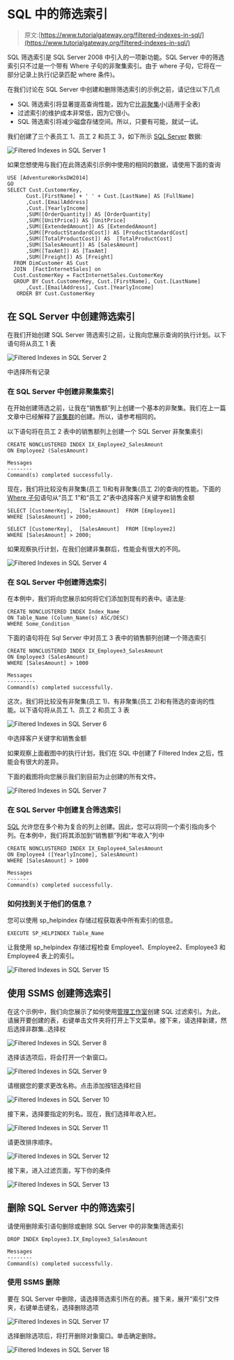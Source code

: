 # SQL 中的筛选索引

> 原文:[https://www.tutorialgateway.org/filtered-indexes-in-sql/](https://www.tutorialgateway.org/filtered-indexes-in-sql/)

SQL 筛选索引是 SQL Server 2008 中引入的一项新功能。SQL Server 中的筛选索引只不过是一个带有 Where 子句的非聚集索引。由于 where 子句，它将在一部分记录上执行(记录匹配 where 条件)。

在我们讨论在 SQL Server 中创建和删除筛选索引的示例之前，请记住以下几点

*   SQL 筛选索引将显著提高查询性能，因为它比[非聚集](https://www.tutorialgateway.org/non-clustered-index-in-sql-server/)小(适用于全表)
*   过滤索引的维护成本非常低，因为它很小。
*   SQL 筛选索引将减少磁盘存储空间。所以，只要有可能，就试一试。

我们创建了三个表员工 1、员工 2 和员工 3，如下所示 [SQL Server](https://www.tutorialgateway.org/sql/) 数据:

![Filtered Indexes in SQL Server 1](img/7a9fbd9e1ed465d257731270700772e2.png)

如果您想使用与我们在此筛选索引示例中使用的相同的数据，请使用下面的查询

```
USE [AdventureWorksDW2014]
GO
SELECT Cust.CustomerKey, 
	  Cust.[FirstName] + ' ' + Cust.[LastName] AS [FullName]
      ,Cust.[EmailAddress]
      ,Cust.[YearlyIncome]
      ,SUM([OrderQuantity]) AS [OrderQuantity] 
      ,SUM([UnitPrice]) AS [UnitPrice]
      ,SUM([ExtendedAmount]) AS [ExtendedAmount]
      ,SUM([ProductStandardCost]) AS [ProductStandardCost]
      ,SUM([TotalProductCost]) AS  [TotalProductCost] 
      ,SUM([SalesAmount]) AS [SalesAmount]
      ,SUM([TaxAmt]) AS [TaxAmt]
      ,SUM([Freight]) AS [Freight]
  FROM DimCustomer AS Cust
  JOIN  [FactInternetSales] on
  Cust.CustomerKey = FactInternetSales.CustomerKey
  GROUP BY Cust.CustomerKey, Cust.[FirstName], Cust.[LastName] 
      ,Cust.[EmailAddress], Cust.[YearlyIncome]
   ORDER BY Cust.CustomerKey
```

## 在 SQL Server 中创建筛选索引

在我们开始创建 SQL Server 筛选索引之前，让我向您展示查询的执行计划。以下语句将从员工 1 表

![Filtered Indexes in SQL Server 2](img/9eeddb0e9fb0ae6a574f02ae6a0913aa.png)

中选择所有记录

### 在 SQL Server 中创建非聚集索引

在开始创建筛选之前，让我在“销售额”列上创建一个基本的非聚集。我们在上一篇文章中已经解释了[非集群](https://www.tutorialgateway.org/non-clustered-index-in-sql-server/)的创建。所以，请参考相同的。

以下语句将在员工 2 表中的销售额列上创建一个 SQL Server 非聚集索引

```
CREATE NONCLUSTERED INDEX IX_Employee2_SalesAmount
ON Employee2 (SalesAmount)
```

```
Messages
--------
Command(s) completed successfully.
```

现在，我们将比较没有非聚集(员工 1)和有非聚集(员工 2)的查询的性能。下面的 [Where 子句](https://www.tutorialgateway.org/sql-where-clause/)语句从“员工 1”和“员工 2”表中选择客户关键字和销售金额

```
SELECT [CustomerKey],  [SalesAmount]  FROM [Employee1]
WHERE [SalesAmount] > 2000;

SELECT [CustomerKey],  [SalesAmount]  FROM [Employee2]
WHERE [SalesAmount] > 2000;
```

如果观察执行计划，在我们创建非集群后，性能会有很大的不同。

![Filtered Indexes in SQL Server 4](img/2dac29d1ccc0c17970c8c25ea4837896.png)

### 在 SQL Server 中创建筛选索引

在本例中，我们将向您展示如何将它们添加到现有的表中。语法是:

```
CREATE NONCLUSTERED INDEX Index_Name
ON Table_Name (Column_Name(s) ASC/DESC)
WHERE Some_Condition
```

下面的语句将在 Sql Server 中对员工 3 表中的销售额列创建一个筛选索引

```
CREATE NONCLUSTERED INDEX IX_Employee3_SalesAmount
ON Employee3 (SalesAmount)
WHERE [SalesAmount] > 1000
```

```
Messages
---------
Command(s) completed successfully.
```

这次，我们将比较没有非聚集(员工 1)、有非聚集(员工 2)和有筛选的查询的性能。以下语句将从员工 1、员工 2 和员工 3 表

![Filtered Indexes in SQL Server 6](img/26e7b133bd115d6570221a9c4445f56a.png)

中选择客户关键字和销售金额

如果观察上面截图中的执行计划，我们在 SQL 中创建了 Filtered Index 之后，性能会有很大的差异。

下面的截图将向您展示我们到目前为止创建的所有文件。

![Filtered Indexes in SQL Server 7](img/6442b6c96e784af22234f541e764f33a.png)

### 在 SQL Server 中创建复合筛选索引

[SQL](https://www.tutorialgateway.org/sql/) 允许您在多个称为复合的列上创建。因此，您可以将同一个索引指向多个列。在本例中，我们将其添加到“销售额”列和“年收入”列中

```
CREATE NONCLUSTERED INDEX IX_Employee4_SalesAmount
ON Employee4 ([YearlyIncome], SalesAmount)
WHERE [SalesAmount] > 1000
```

```
Messages
-------
Command(s) completed successfully.
```

### 如何找到关于他们的信息？

您可以使用 sp_helpindex 存储过程获取表中所有索引的信息。

```
EXECUTE SP_HELPINDEX Table_Name
```

让我使用 sp_helpindex 存储过程检查 Employee1、Employee2、Employee3 和 Employee4 表上的索引。

![Filtered Indexes in SQL Server 15](img/c97b66881158e18da570198cc91ce58c.png)

## 使用 SSMS 创建筛选索引

在这个示例中，我们向您展示了如何使用[管理工作室](https://www.tutorialgateway.org/sql-server-management-studio/)创建 SQL 过滤索引。为此，请展开要创建的表，右键单击文件夹将打开上下文菜单。接下来，请选择新建，然后选择非群集..选择权

![Filtered Indexes in SQL Server 8](img/60d136e6fd2bca03f310338d5b594278.png)

选择该选项后，将会打开一个新窗口。

![Filtered Indexes in SQL Server 9](img/89266cbae1afdd84f7e989b35d7f0d50.png)

请根据您的要求更改名称。点击添加按钮选择栏目

![Filtered Indexes in SQL Server 10](img/d607038e9d820b7a0877761710392f65.png)

接下来，选择要指定的列名。现在，我们选择年收入栏。

![Filtered Indexes in SQL Server 11](img/e84f523ea1b0cbc638598df5249d551d.png)

请更改排序顺序。

![Filtered Indexes in SQL Server 12](img/878afe5ba2902a76a6ed41fd2b2bf839.png)

接下来，进入过滤页面，写下你的条件

![Filtered Indexes in SQL Server 13](img/6c183a19e7122d61c7c97931e6568959.png)

## 删除 SQL Server 中的筛选索引

请使用删除索引语句删除或删除 SQL Server 中的非聚集筛选索引

```
DROP INDEX Employee3.IX_Employee3_SalesAmount
```

```
Messages
--------
Command(s) completed successfully.
```

### 使用 SSMS 删除

要在 SQL Server 中删除，请选择筛选索引所在的表。接下来，展开“索引”文件夹，右键单击键名，选择删除选项

![Filtered Indexes in SQL Server 17](img/14446275e324f228fa4555f9d1331cdf.png)

选择删除选项后，将打开删除对象窗口。单击确定删除。

![Filtered Indexes in SQL Server 18](img/28fac509af8ef359bd1b337fb883922b.png)